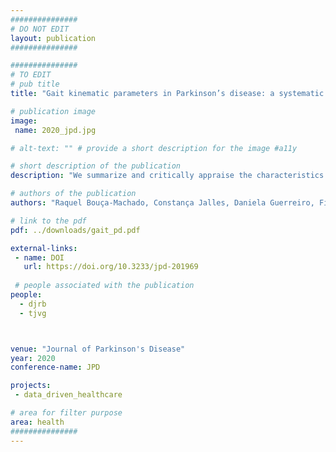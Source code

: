 ```yaml
---
###############
# DO NOT EDIT
layout: publication
###############

###############
# TO EDIT
# pub title
title: "Gait kinematic parameters in Parkinson’s disease: a systematic review"

# publication image
image:
 name: 2020_jpd.jpg

# alt-text: "" # provide a short description for the image #a11y

# short description of the publication
description: "We summarize and critically appraise the characteristics of technology-based gait analysis in PD and provide mean and standard deviation values for spatiotemporal gait parameters. These results provide useful information for performing objective technology-based gait assessment in PD, as well as mean values to better interpret the results."

# authors of the publication
authors: "Raquel Bouça-Machado, Constança Jalles, Daniela Guerreiro, Filipa Pona-Ferreira, Diogo Branco, Tiago Guerreiro, Ricardo Matias, Joaquim J. Ferreira"

# link to the pdf
pdf: ../downloads/gait_pd.pdf

external-links:
 - name: DOI
   url: https://doi.org/10.3233/jpd-201969
 
 # people associated with the publication
people:
  - djrb
  - tjvg



venue: "Journal of Parkinson's Disease"
year: 2020
conference-name: JPD

projects:
 - data_driven_healthcare

# area for filter purpose
area: health
###############
---
```

